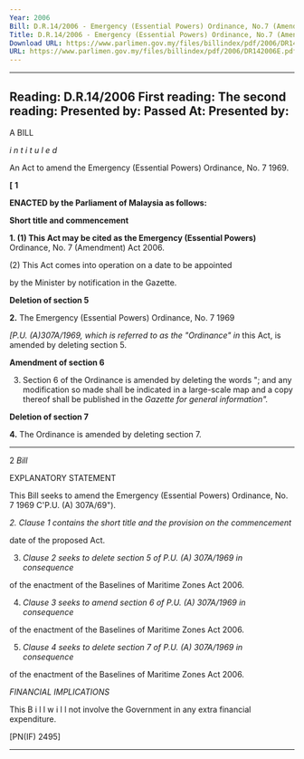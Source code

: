 ```yaml
---
Year: 2006
Bill: D.R.14/2006 - Emergency (Essential Powers) Ordinance, No.7 (Amendment) Bill 2006 (Passed)
Title: D.R.14/2006 - Emergency (Essential Powers) Ordinance, No.7 (Amendment) Bill 2006 (Passed)
Download URL: https://www.parlimen.gov.my/files/billindex/pdf/2006/DR142006E.pdf
URL: https://www.parlimen.gov.my/files/billindex/pdf/2006/DR142006E.pdf
---
```

---
Reading:
D.R.14/2006
First reading:
The second reading:
Presented by:
Passed At:
Presented by:
---

A BILL

_i n t i t u l e d_

An Act to amend the Emergency (Essential Powers) Ordinance,
No. 7 1969.

**[** **1**

**ENACTED by the Parliament of Malaysia as follows:**

**Short title and commencement**

**1. (1) This Act may be cited as the Emergency (Essential Powers)**
Ordinance, No. 7 (Amendment) Act 2006.

(2) This Act comes into operation on a date to be appointed

by the Minister by notification in the Gazette.

**Deletion of section 5**

**2.** The Emergency (Essential Powers) Ordinance, No. 7  1969

_[P.U. (A)307A/1969\, which is referred to as the "Ordinance" in_
this Act, is amended by deleting section 5.

**Amendment of section 6**

3. Section 6 of the Ordinance is amended  by deleting the
words "; and any modification so made shall be indicated in a
large-scale map and a copy thereof shall be published in the
_Gazette for general information"._

**Deletion of section 7**

**4.** The Ordinance is amended by deleting section 7.


-----

2 _Bill_

EXPLANATORY STATEMENT

This Bill seeks to amend the Emergency (Essential Powers) Ordinance,
No. 7 1969 C'P.U. (A) 307A/69").

_2._ _Clause 1 contains the short title and the provision on the commencement_

date of the proposed Act.

3. _Clause 2 seeks to delete section 5 of P.U. (A) 307A/1969 in consequence_

of the enactment of the Baselines of Maritime Zones Act 2006.

4. _Clause 3 seeks to amend section 6 of P.U. (A) 307A/1969 in consequence_

of the enactment of the Baselines of Maritime Zones Act 2006.

5. _Clause 4 seeks to delete section 7 of P.U. (A) 307A/1969 in consequence_

of the enactment of the Baselines of Maritime Zones Act 2006.

_FINANCIAL IMPLICATIONS_

This  B i l l  w i l l  not involve  the Government in any extra financial
expenditure.

[PN(IF) 2495]


-----

